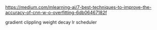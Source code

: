 https://medium.com/mlearning-ai/7-best-techniques-to-improve-the-accuracy-of-cnn-w-o-overfitting-6db06467182f

gradient clippling
weight decay
lr scheduler